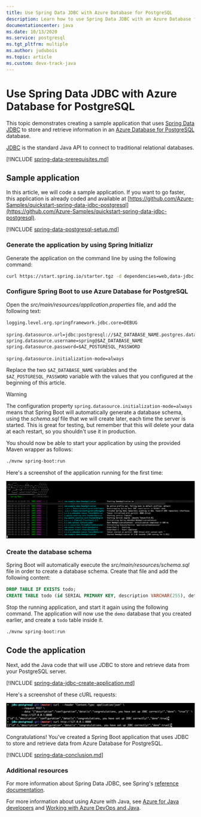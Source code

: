 ```yaml
---
title: Use Spring Data JDBC with Azure Database for PostgreSQL
description: Learn how to use Spring Data JDBC with an Azure Database for PostgreSQL database.
documentationcenter: java
ms.date: 10/13/2020
ms.service: postgresql
ms.tgt_pltfrm: multiple
ms.author: judubois
ms.topic: article
ms.custom: devx-track-java
---
```


# Use Spring Data JDBC with Azure Database for PostgreSQL

This topic demonstrates creating a sample application that uses [Spring Data JDBC](https://spring.io/projects/spring-data-jdbc) to store and retrieve information in an [Azure Database for PostgreSQL](/azure/postgresql/) database.

[JDBC](https://en.wikipedia.org/wiki/Java_Database_Connectivity) is the standard Java API to connect to traditional relational databases.

[!INCLUDE [spring-data-prerequisites.md](includes/spring-data-prerequisites.md)]

## Sample application

In this article, we will code a sample application. If you want to go faster, this application is already coded and available at [https://github.com/Azure-Samples/quickstart-spring-data-jdbc-postgresql](https://github.com/Azure-Samples/quickstart-spring-data-jdbc-postgresql).

[!INCLUDE [spring-data-postgresql-setup.md](includes/spring-data-postgresql-setup.md)]

### Generate the application by using Spring Initializr

Generate the application on the command line by using the following command:

```bash
curl https://start.spring.io/starter.tgz -d dependencies=web,data-jdbc,postgresql -d baseDir=azure-database-workshop -d bootVersion=2.3.4.RELEASE -d javaVersion=8 | tar -xzvf -
``` 
 
### Configure Spring Boot to use Azure Database for PostgreSQL

Open the *src/main/resources/application.properties* file, and add the following text:

```properties
logging.level.org.springframework.jdbc.core=DEBUG

spring.datasource.url=jdbc:postgresql://$AZ_DATABASE_NAME.postgres.database.azure.com:5432/demo
spring.datasource.username=spring@$AZ_DATABASE_NAME
spring.datasource.password=$AZ_POSTGRESQL_PASSWORD

spring.datasource.initialization-mode=always
```

Replace the two `$AZ_DATABASE_NAME` variables and the `$AZ_POSTGRESQL_PASSWORD` variable with the values that you configured at the beginning of this article.

> [!WARNING]
> The configuration property `spring.datasource.initialization-mode=always` means that Spring Boot will automatically generate a database schema, using the *schema.sql* file that we will create later, each time the server is started. This is great for testing, but remember that this will delete your data at each restart, so you shouldn't use it in production.

You should now be able to start your application by using the provided Maven wrapper as follows:

```bash
./mvnw spring-boot:run
```

Here's a screenshot of the application running for the first time:

[![The running application](media/configure-spring-data-jdbc-with-azure-postgresql/create-postgresql-01.png)](media/configure-spring-data-jdbc-with-azure-postgresql/create-postgresql-01.png#lightbox)

### Create the database schema

Spring Boot will automatically execute the *src/main/resources/schema.sql* file in order to create a database schema. Create that file and add the following content:

```sql
DROP TABLE IF EXISTS todo;
CREATE TABLE todo (id SERIAL PRIMARY KEY, description VARCHAR(255), details VARCHAR(4096), done BOOLEAN);
```

Stop the running application, and start it again using the following command. The application will now use the `demo` database that you created earlier, and create a `todo` table inside it.

```bash
./mvnw spring-boot:run
```

## Code the application

Next, add the Java code that will use JDBC to store and retrieve data from your PostgreSQL server.

[!INCLUDE [spring-data-jdbc-create-application.md](includes/spring-data-jdbc-create-application.md)]

Here's a screenshot of these cURL requests:

[![Test with cURL](media/configure-spring-data-jdbc-with-azure-postgresql/create-postgresql-02.png)](media/configure-spring-data-jdbc-with-azure-postgresql/create-postgresql-02.png#lightbox)

Congratulations! You've created a Spring Boot application that uses JDBC to store and retrieve data from Azure Database for PostgreSQL.

[!INCLUDE [spring-data-conclusion.md](includes/spring-data-conclusion.md)]

### Additional resources

For more information about Spring Data JDBC, see Spring's [reference documentation](https://docs.spring.io/spring-data/jdbc/docs/current/reference/html/#reference).

For more information about using Azure with Java, see [Azure for Java developers](../index.yml) and [Working with Azure DevOps and Java](/azure/devops/).